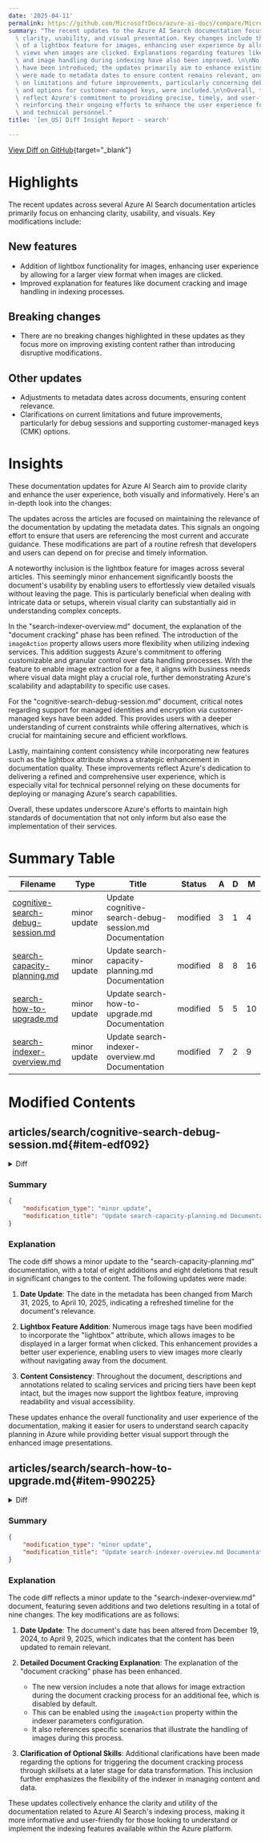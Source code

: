 ```yaml
---
date: '2025-04-11'
permalink: https://github.com/MicrosoftDocs/azure-ai-docs/compare/MicrosoftDocs:a9279bd...MicrosoftDocs:2873777
summary: "The recent updates to the Azure AI Search documentation focus on improving\
  \ clarity, usability, and visual presentation. Key changes include the addition\
  \ of a lightbox feature for images, enhancing user experience by allowing larger\
  \ views when images are clicked. Explanations regarding features like document cracking\
  \ and image handling during indexing have also been improved. \n\nNo breaking changes\
  \ have been introduced; the updates primarily aim to enhance existing content. Adjustments\
  \ were made to metadata dates to ensure content remains relevant, and clarifications\
  \ on limitations and future improvements, particularly concerning debug sessions\
  \ and options for customer-managed keys, were included.\n\nOverall, these modifications\
  \ reflect Azure's commitment to providing precise, timely, and user-friendly documentation,\
  \ reinforcing their ongoing efforts to enhance the user experience for developers\
  \ and technical personnel."
title: '[en_US] Diff Insight Report - search'

---
```


[View Diff on GitHub](https://github.com/MicrosoftDocs/azure-ai-docs/compare/MicrosoftDocs:a9279bd...MicrosoftDocs:2873777){target="_blank"}

# Highlights

The recent updates across several Azure AI Search documentation articles primarily focus on enhancing clarity, usability, and visuals. Key modifications include:

## New features
- Addition of lightbox functionality for images, enhancing user experience by allowing for a larger view format when images are clicked.
- Improved explanation for features like document cracking and image handling in indexing processes.
  
## Breaking changes
- There are no breaking changes highlighted in these updates as they focus more on improving existing content rather than introducing disruptive modifications.

## Other updates
- Adjustments to metadata dates across documents, ensuring content relevance.
- Clarifications on current limitations and future improvements, particularly for debug sessions and supporting customer-managed keys (CMK) options.

# Insights

These documentation updates for Azure AI Search aim to provide clarity and enhance the user experience, both visually and informatively. Here's an in-depth look into the changes:

The updates across the articles are focused on maintaining the relevance of the documentation by updating the metadata dates. This signals an ongoing effort to ensure that users are referencing the most current and accurate guidance. These modifications are part of a routine refresh that developers and users can depend on for precise and timely information.

A noteworthy inclusion is the lightbox feature for images across several articles. This seemingly minor enhancement significantly boosts the document's usability by enabling users to effortlessly view detailed visuals without leaving the page. This is particularly beneficial when dealing with intricate data or setups, wherein visual clarity can substantially aid in understanding complex concepts.

In the "search-indexer-overview.md" document, the explanation of the "document cracking" phase has been refined. The introduction of the `imageAction` property allows users more flexibility when utilizing indexing services. This addition suggests Azure's commitment to offering customizable and granular control over data handling processes. With the feature to enable image extraction for a fee, it aligns with business needs where visual data might play a crucial role, further demonstrating Azure's scalability and adaptability to specific use cases.

For the "cognitive-search-debug-session.md" document, critical notes regarding support for managed identities and encryption via customer-managed keys have been added. This provides users with a deeper understanding of current constraints while offering alternatives, which is crucial for maintaining secure and efficient workflows.

Lastly, maintaining content consistency while incorporating new features such as the lightbox attribute shows a strategic enhancement in documentation quality. These improvements reflect Azure's dedication to delivering a refined and comprehensive user experience, which is especially vital for technical personnel relying on these documents for deploying or managing Azure's search capabilities. 

Overall, these updates underscore Azure's efforts to maintain high standards of documentation that not only inform but also ease the implementation of their services.

# Summary Table
|  Filename  | Type |    Title    | Status | A  | D  | M  |
|------------|------|-------------|--------|----|----|----|
| [cognitive-search-debug-session.md](#item-edf092) | minor update | Update cognitive-search-debug-session.md Documentation | modified | 3 | 1 | 4 | 
| [search-capacity-planning.md](#item-0dd6c9) | minor update | Update search-capacity-planning.md Documentation | modified | 8 | 8 | 16 | 
| [search-how-to-upgrade.md](#item-990225) | minor update | Update search-how-to-upgrade.md Documentation | modified | 5 | 5 | 10 | 
| [search-indexer-overview.md](#item-292796) | minor update | Update search-indexer-overview.md Documentation | modified | 7 | 2 | 9 | 


# Modified Contents
## articles/search/cognitive-search-debug-session.md{#item-edf092}

<details>
<summary>Diff</summary>
````diff
@@ -10,7 +10,7 @@ ms.service: azure-ai-search
 ms.custom:
   - ignite-2023
 ms.topic: conceptual
-ms.date: 12/03/2024
+ms.date: 04/10/2025
 ---
 
 # Debug Sessions in Azure AI Search
@@ -53,6 +53,8 @@ Debug Sessions work with all generally available [indexer data sources](search-d
 
 + For custom skills, a user-assigned managed identity isn't supported for a debug session connection to Azure Storage. As stated in the prerequisites, you can use a system managed identity, or specify a full access connection string that includes a key. For more information, see [Connect a search service to other Azure resources using a managed identity](search-howto-managed-identities-data-sources.md).
 
++ Data sources with encryption enabled via [customer managed keys (CMK)](search-security-manage-encryption-keys.md).
+  
 + Currently, the ability to select which document to debug is unavailable. This limitation isn't permanent and will be lifted soon. At this time, Debug Sessions selects the first document in the source data container or folder.
 
 ## How a debug session works
````
</details>

### Summary

```json
{
    "modification_type": "minor update",
    "modification_title": "Update cognitive-search-debug-session.md Documentation"
}
```

### Explanation
The code diff indicates a minor update to the documentation for "cognitive-search-debug-session.md". This modification includes the following key changes:

1. **Date Update**: The date in the metadata has been changed from December 3, 2024, to April 10, 2025. This adjustment reflects an updated timeline for the content's relevance or availability.

2. **Additional Information**: Several new pieces of information were added:
   - A note emphasizing that for custom skills within debug sessions, a user-assigned managed identity isn't supported for connections to Azure Storage. Instead, users are advised to use a system-managed identity or a full access connection string that includes a key.
   - A note stating that data sources with encryption enabled via customer-managed keys (CMK) are supported.
   - Clarification that currently, users cannot select specific documents to debug, as it is designed to default to the first document in the source data container or folder. It is mentioned that this limitation is temporary and will be addressed in the future.

These changes enhance the clarity and accuracy of the documentation, ensuring that users have up-to-date and comprehensive information about working with debug sessions in Azure AI Search.

## articles/search/search-capacity-planning.md{#item-0dd6c9}

<details>
<summary>Diff</summary>
````diff
@@ -11,7 +11,7 @@ ms.custom:
   - ignite-2023
   - ignite-2024
 ms.topic: conceptual
-ms.date: 03/31/2025
+ms.date: 04/10/2025
 ---
 
 # Estimate and manage capacity of a search service
@@ -88,23 +88,23 @@ To increase or decrease the capacity of your service, you have two options:
 
    The following screenshot shows a Standard service provisioned with one replica and partition. The formula at the bottom indicates how many search units are being used (1). If the unit price was $100 (not a real price), the monthly cost of running this service would be $100 on average.
 
-   :::image type="content" source="media/search-capacity-planning/initial-values.png" alt-text="Screenshot of the Scale page showing the current replica and partition values." border="true":::
+   :::image type="content" source="media/search-capacity-planning/initial-values.png" alt-text="Screenshot of the Scale page showing the current replica and partition values." border="true" lightbox="media/search-capacity-planning/initial-values.png":::
 
 1. Use the slider to increase or decrease the number of partitions. Select **Save**.
 
    This example adds a second replica and partition. Notice the search unit count; it's now four because the billing formula is replicas multiplied by partitions (2 x 2). Doubling capacity more than doubles the cost of running the service. If the search unit cost was $100, the new monthly bill would now be $400.
 
    For the current per unit costs of each tier, visit the [pricing page](https://azure.microsoft.com/pricing/details/search/).
 
-   :::image type="content" source="media/search-capacity-planning/add-two-each.png" alt-text="Screenshot of the Scale page with added replicas and partitions." border="true":::
+   :::image type="content" source="media/search-capacity-planning/add-two-each.png" alt-text="Screenshot of the Scale page with added replicas and partitions." border="true" lightbox="media/search-capacity-planning/add-two-each.png":::
 
 1. Check your notifications to confirm that the operation started.
 
-   :::image type="content" source="media/search-capacity-planning/portal-notifications.png" alt-text="Screenshot of the notification of the scaling operation in the Azure portal." border="true":::
+   :::image type="content" source="media/search-capacity-planning/portal-notifications.png" alt-text="Screenshot of the notification of the scaling operation in the Azure portal." border="true" lightbox="media/search-capacity-planning/portal-notifications.png":::
 
    This operation can take several hours to complete. You can’t cancel the process after it starts, and there’s no real-time monitoring of replica and partition adjustments. However, the following message displays while changes are underway.
 
-   :::image type="content" source="media/search-capacity-planning/updating-message.png" alt-text="Screenshot of the Updating message in the Azure portal." border="true":::
+   :::image type="content" source="media/search-capacity-planning/updating-message.png" alt-text="Screenshot of the Updating message in the Azure portal." border="true" lightbox="media/search-capacity-planning/updating-message.png":::
 
 ### Change your pricing tier
 
@@ -134,17 +134,17 @@ To change your pricing tier:
 
 1. Under your current tier, select **Change Pricing Tier**.
 
-   :::image type="content" source="media/search-capacity-planning/change-pricing-tier.png" alt-text="Screenshot of the Change Pricing Tier button in the Azure portal." border="true":::
+   :::image type="content" source="media/search-capacity-planning/change-pricing-tier.png" alt-text="Screenshot of the Change Pricing Tier button in the Azure portal." border="true" lightbox="media/search-capacity-planning/change-pricing-tier.png":::
 
 1. On the **Select Pricing Tier** page, choose a higher tier from the list. Currently, you can only move up between Basic, S1, S2, and S3. Other pricing tiers are unavailable and appear dimmed.
 
 1. To switch to the higher tier, select **Select**.
 
-   :::image type="content" source="media/search-capacity-planning/pricing-tier-list.png" alt-text="Screenshot of the Select Pricing Tier page and the list of higher tiers in the Azure portal." border="true":::
+   :::image type="content" source="media/search-capacity-planning/pricing-tier-list.png" alt-text="Screenshot of the Select Pricing Tier page and the list of higher tiers in the Azure portal." border="true" lightbox="media/search-capacity-planning/pricing-tier-list.png":::
 
    This operation can take several hours to complete. You can’t cancel the process after it starts, and there’s no real-time monitoring of tier changes. However, on the **Overview** page, a **Provisioning** status indicates the operation is underway for your service.
 
-   :::image type="content" source="media/search-capacity-planning/provisioning-status.png" alt-text="Screenshot of the service Overview page with a Provisioning status." border="true":::
+   :::image type="content" source="media/search-capacity-planning/provisioning-status.png" alt-text="Screenshot of the service Overview page with a Provisioning status." border="true" lightbox="media/search-capacity-planning/provisioning-status.png":::
 
 ## How scale requests are handled
 
````
</details>

### Summary

```json
{
    "modification_type": "minor update",
    "modification_title": "Update search-capacity-planning.md Documentation"
}
```

### Explanation
The code diff shows a minor update to the "search-capacity-planning.md" documentation, with a total of eight additions and eight deletions that result in significant changes to the content. The following updates were made:

1. **Date Update**: The date in the metadata has been changed from March 31, 2025, to April 10, 2025, indicating a refreshed timeline for the document's relevance.

2. **Lightbox Feature Addition**: Numerous image tags have been modified to incorporate the "lightbox" attribute, which allows images to be displayed in a larger format when clicked. This enhancement provides a better user experience, enabling users to view images more clearly without navigating away from the document.

3. **Content Consistency**: Throughout the document, descriptions and annotations related to scaling services and pricing tiers have been kept intact, but the images now support the lightbox feature, improving readability and visual accessibility.

These updates enhance the overall functionality and user experience of the documentation, making it easier for users to understand search capacity planning in Azure while providing better visual support through the enhanced image presentations.

## articles/search/search-how-to-upgrade.md{#item-990225}

<details>
<summary>Diff</summary>
````diff
@@ -8,7 +8,7 @@ ms.author: haileytapia
 ms.service: azure-ai-search
 ms.topic: how-to
 ms.custom: references_regions
-ms.date: 04/04/2025
+ms.date: 04/10/2025
 ---
 
 # Upgrade your Azure AI Search service in the Azure portal
@@ -73,7 +73,7 @@ For [eligible services](#upgrade-eligibility), the following table compares the
 
 On the **Overview** page, you can view various metadata about your search service, including the **Create date (UTC)** and **Upgrade date (UTC)**.
 
-:::image type="content" source="media/search-how-to-upgrade/service-creation-upgrade-metadata.png" alt-text="Screenshot of the service creation and service upgrade dates in the Azure portal." border="true":::
+:::image type="content" source="media/search-how-to-upgrade/service-creation-upgrade-metadata.png" alt-text="Screenshot of the service creation and service upgrade dates in the Azure portal." border="true" lightbox="media/search-how-to-upgrade/service-creation-upgrade-metadata.png":::
 
 The date you created your service partially determines its [upgrade eligibility](#upgrade-eligibility). If your service has never been upgraded, the **Upgrade date (UTC)** doesn't appear.
 
@@ -87,19 +87,19 @@ To upgrade your service:
 
 1. On the **Overview** page, select **Upgrade** from the command bar.
 
-   :::image type="content" source="media/search-how-to-upgrade/upgrade-button.png" alt-text="Screenshot of the Upgrade button on the command bar in the Azure portal." border="true":::
+   :::image type="content" source="media/search-how-to-upgrade/upgrade-button.png" alt-text="Screenshot of the Upgrade button on the command bar in the Azure portal." border="true" lightbox="media/search-how-to-upgrade/upgrade-button.png":::
 
    If this button appears dimmed, an upgrade isn’t available for your service. Your service either has the [latest upgrade](#check-your-service-creation-or-upgrade-date) or is in an [unsupported region](#upgrade-eligibility).
 
 1. Review the upgrade details for your service, and then select **Upgrade**.
 
-   :::image type="content" source="media/search-how-to-upgrade/upgrade-panel.png" alt-text="Screenshot of your service upgrade details in the Azure portal." border="true":::
+   :::image type="content" source="media/search-how-to-upgrade/upgrade-panel.png" alt-text="Screenshot of your service upgrade details in the Azure portal." border="true" lightbox="media/search-how-to-upgrade/upgrade-panel.png":::
 
    A confirmation appears reminding you that the upgrade can't be undone.
 
 1. To permanently upgrade your service, select **Upgrade**.
 
-   :::image type="content" source="media/search-how-to-upgrade/upgrade-confirmation.png" alt-text="Screenshot of the upgrade confirmation in the Azure portal." border="true":::
+   :::image type="content" source="media/search-how-to-upgrade/upgrade-confirmation.png" alt-text="Screenshot of the upgrade confirmation in the Azure portal." border="true" lightbox="media/search-how-to-upgrade/upgrade-confirmation.png":::
 
 1. Check your notifications to confirm that the operation started.
 
````
</details>

### Summary

```json
{
    "modification_type": "minor update",
    "modification_title": "Update search-how-to-upgrade.md Documentation"
}
```

### Explanation
The code diff details a minor update to the "search-how-to-upgrade.md" documentation, with equal additions and deletions resulting in a total of ten changes. The following modifications were made:

1. **Date Update**: The documentation date has been updated from April 4, 2025, to April 10, 2025, reflecting an updated timeline for the relevance of the content.

2. **Lightbox Feature Addition**: Several images in the document have had the "lightbox" attribute added. This allows users to click on images to view them in a larger format, improving the user experience by making visual aids more accessible and easier to view.

3. **Content Consistency**: The structure and instructions for upgrading the Azure AI Search service remain intact, ensuring a clear guide for users. The images supporting these instructions have been enhanced with the lightbox feature, improving both clarity and accessibility.

These updates ensure that the documentation is current and user-friendly, providing clear guidance on how to upgrade the Azure AI Search service while enhancing the visual presentation of essential screenshots.

## articles/search/search-indexer-overview.md{#item-292796}

<details>
<summary>Diff</summary>
````diff
@@ -10,7 +10,7 @@ ms.service: azure-ai-search
 ms.custom:
   - ignite-2023
 ms.topic: conceptual
-ms.date: 12/19/2024
+ms.date: 04/09/2025
 ---
 
 # Indexers in Azure AI Search
@@ -81,7 +81,9 @@ For each document it receives, an indexer implements or coordinates multiple ste
 
 ### Stage 1: Document cracking
 
-Document cracking is the process of opening files and extracting content. Text-based content can be extracted from files on a service, rows in a table, or items in container or collection. If you add a skillset and [image skills](cognitive-search-concept-image-scenarios.md), document cracking can also extract images and queue them for image processing.
+Document cracking is the process of opening files and extracting content. Text-based content can be extracted from files on a service, rows in a table, or items in container or collection. 
+
+You can also enable image extraction during document cracking for an [extra fee](https://azure.microsoft.com/pricing/details/search/). This is disabled by default and can be enabled via the `imageAction` property in the [indexer parameters configuration](/rest/api/searchservice/indexers/create-or-update). Review some [image scenarios](cognitive-search-concept-image-scenarios.md) for indexer image handling.
 
 Depending on the data source, the indexer will try different operations to extract potentially indexable content:
 
@@ -91,6 +93,9 @@ Depending on the data source, the indexer will try different operations to extra
 
 + When the document is a record in [Azure Cosmos DB](search-howto-index-cosmosdb.md), the indexer will extract non-binary content from fields and subfields from the Azure Cosmos DB document.
 
+Note that the document cracking process can also be triggered later during the optional [skillset execution](cognitive-search-concept-intro.md) stage, using skillsets, for data transformation. Adding a skillset with [image skills](cognitive-search-concept-image-scenarios.md) allows document cracking to extract images and queue them for processing.
+
+
 ### Stage 2: Field mappings 
 
 An indexer extracts text from a source field and sends it to a destination field in an index or knowledge store. When field names and data types coincide, the path is clear. However, you might want different names or types in the output, in which case you need to tell the indexer how to map the field.
````
</details>

### Summary

```json
{
    "modification_type": "minor update",
    "modification_title": "Update search-indexer-overview.md Documentation"
}
```

### Explanation
The code diff reflects a minor update to the "search-indexer-overview.md" document, featuring seven additions and two deletions resulting in a total of nine changes. The key modifications are as follows:

1. **Date Update**: The document's date has been altered from December 19, 2024, to April 9, 2025, which indicates that the content has been updated to remain relevant.

2. **Detailed Document Cracking Explanation**: The explanation of the "document cracking" phase has been enhanced. 
   - The new version includes a note that allows for image extraction during the document cracking process for an additional fee, which is disabled by default. 
   - This can be enabled using the `imageAction` property within the indexer parameters configuration. 
   - It also references specific scenarios that illustrate the handling of images during this process.

3. **Clarification of Optional Skills**: Additional clarifications have been made regarding the options for triggering the document cracking process through skillsets at a later stage for data transformation. This inclusion further emphasizes the flexibility of the indexer in managing content and data.

These updates collectively enhance the clarity and utility of the documentation related to Azure AI Search's indexing process, making it more informative and user-friendly for those looking to understand or implement the indexing features available within the Azure platform.


